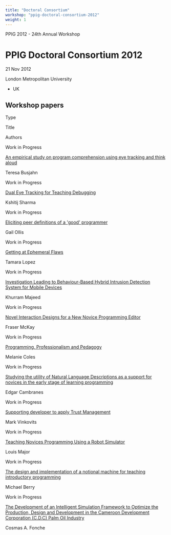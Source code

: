 ```yaml
---
title: "Doctoral Consortium"
workshop: "ppig-doctoral-consortium-2012"
weight: 1
---
```


PPIG 2012 - 24th Annual Workshop

PPIG Doctoral Consortium 2012
=============================

21 Nov 2012

London Metropolitan University

*   UK

Workshop papers
---------------

Type

Title

Authors

Work in Progress

[An empirical study on program comprehension using eye tracking and think aloud](/library/paper/empirical-study-program-comprehension-using-eye-tracking-and-think-aloud)

Teresa Busjahn

Work in Progress

[Dual Eye Tracking for Teaching Debugging](/library/paper/dual-eye-tracking-teaching-debugging)

Kshitij Sharma

Work in Progress

[Eliciting peer definitions of a 'good' programmer](/library/paper/eliciting-peer-definitions-good-programmer)

Gail Ollis

Work in Progress

[Getting at Ephemeral Flaws](/library/paper/getting-ephemeral-flaws)

Tamara Lopez

Work in Progress

[Investigation Leading to Behaviour-Based Hybrid Intrusion Detection System for Mobile Devices](/library/paper/investigation-leading-behaviour-based-hybrid-intrusion-detection-system-mobile-devices)

Khurram Majeed

Work in Progress

[Novel Interaction Designs for a New Novice Programming Editor](/library/paper/novel-interaction-designs-new-novice-programming-editor)

Fraser McKay

Work in Progress

[Programming, Professionalism and Pedagogy](/library/paper/programming-professionalism-and-pedagogy)

Melanie Coles

Work in Progress

[Studying the utility of Natural Language Descriptions as a support for novices in the early stage of learning programming](/library/paper/studying-utility-natural-language-descriptions-support-novices-early-stage-learning)

Edgar Cambranes

Work in Progress

[Supporting developer to apply Trust Management](/library/paper/supporting-developer-apply-trust-management)

Mark Vinkovits

Work in Progress

[Teaching Novices Programming Using a Robot Simulator](/library/paper/teaching-novices-programming-using-robot-simulator)

Louis Major

Work in Progress

[The design and implementation of a notional machine for teaching introductory programming](/library/paper/design-and-implementation-notional-machine-teaching-introductory-programming)

Michael Berry

Work in Progress

[The Development of an Intelligent Simulation Framework to Optimize the Production, Design and Development in the Cameroon Development Corporation (C.D.C) Palm Oil Industry](/library/paper/development-intelligent-simulation-framework-optimize-production-design-and)

Cosmas A. Fonche

